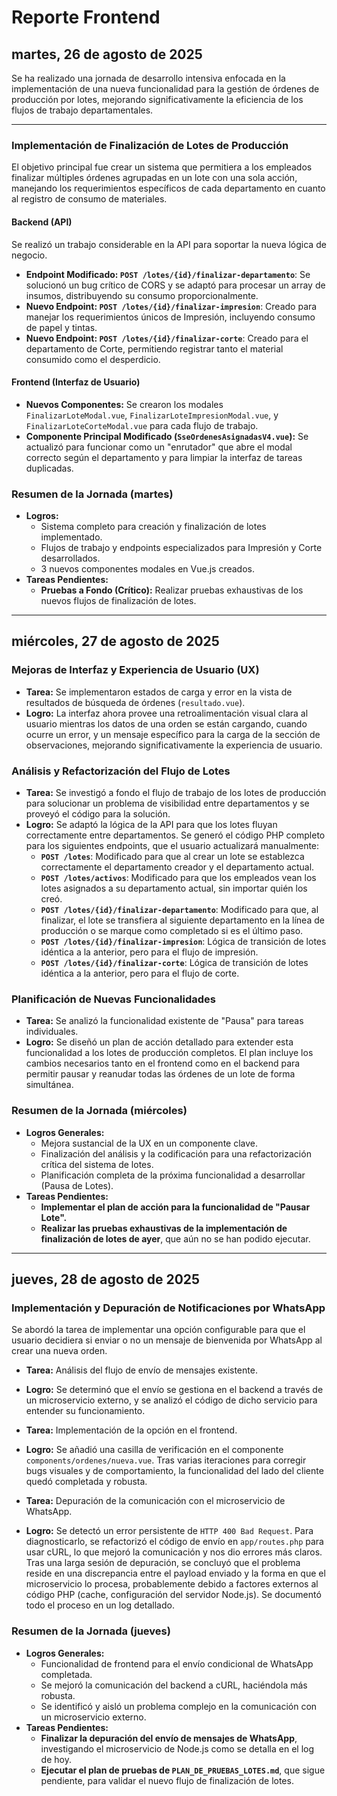 # Reporte Frontend

## martes, 26 de agosto de 2025

Se ha realizado una jornada de desarrollo intensiva enfocada en la implementación de una nueva funcionalidad para la gestión de órdenes de producción por lotes, mejorando significativamente la eficiencia de los flujos de trabajo departamentales.

---

### Implementación de Finalización de Lotes de Producción

El objetivo principal fue crear un sistema que permitiera a los empleados finalizar múltiples órdenes agrupadas en un lote con una sola acción, manejando los requerimientos específicos de cada departamento en cuanto al registro de consumo de materiales.

#### Backend (API)

Se realizó un trabajo considerable en la API para soportar la nueva lógica de negocio.

- **Endpoint Modificado: `POST /lotes/{id}/finalizar-departamento`**: Se solucionó un bug crítico de CORS y se adaptó para procesar un array de insumos, distribuyendo su consumo proporcionalmente.
- **Nuevo Endpoint: `POST /lotes/{id}/finalizar-impresion`**: Creado para manejar los requerimientos únicos de Impresión, incluyendo consumo de papel y tintas.
- **Nuevo Endpoint: `POST /lotes/{id}/finalizar-corte`**: Creado para el departamento de Corte, permitiendo registrar tanto el material consumido como el desperdicio.

#### Frontend (Interfaz de Usuario)

- **Nuevos Componentes:** Se crearon los modales `FinalizarLoteModal.vue`, `FinalizarLoteImpresionModal.vue`, y `FinalizarLoteCorteModal.vue` para cada flujo de trabajo.
- **Componente Principal Modificado (`SseOrdenesAsignadasV4.vue`):** Se actualizó para funcionar como un "enrutador" que abre el modal correcto según el departamento y para limpiar la interfaz de tareas duplicadas.

### Resumen de la Jornada (martes)

- **Logros:**
  - Sistema completo para creación y finalización de lotes implementado.
  - Flujos de trabajo y endpoints especializados para Impresión y Corte desarrollados.
  - 3 nuevos componentes modales en Vue.js creados.
- **Tareas Pendientes:**
  - **Pruebas a Fondo (Crítico):** Realizar pruebas exhaustivas de los nuevos flujos de finalización de lotes.

---

## miércoles, 27 de agosto de 2025

### Mejoras de Interfaz y Experiencia de Usuario (UX)
- **Tarea:** Se implementaron estados de carga y error en la vista de resultados de búsqueda de órdenes (`resultado.vue`).
- **Logro:** La interfaz ahora provee una retroalimentación visual clara al usuario mientras los datos de una orden se están cargando, cuando ocurre un error, y un mensaje específico para la carga de la sección de observaciones, mejorando significativamente la experiencia de usuario.

### Análisis y Refactorización del Flujo de Lotes
- **Tarea:** Se investigó a fondo el flujo de trabajo de los lotes de producción para solucionar un problema de visibilidad entre departamentos y se proveyó el código para la solución.
- **Logro:** Se adaptó la lógica de la API para que los lotes fluyan correctamente entre departamentos. Se generó el código PHP completo para los siguientes endpoints, que el usuario actualizará manualmente:
    - **`POST /lotes`**: Modificado para que al crear un lote se establezca correctamente el departamento creador y el departamento actual.
    - **`POST /lotes/activos`**: Modificado para que los empleados vean los lotes asignados a su departamento actual, sin importar quién los creó.
    - **`POST /lotes/{id}/finalizar-departamento`**: Modificado para que, al finalizar, el lote se transfiera al siguiente departamento en la línea de producción o se marque como completado si es el último paso.
    - **`POST /lotes/{id}/finalizar-impresion`**: Lógica de transición de lotes idéntica a la anterior, pero para el flujo de impresión.
    - **`POST /lotes/{id}/finalizar-corte`**: Lógica de transición de lotes idéntica a la anterior, pero para el flujo de corte.

### Planificación de Nuevas Funcionalidades
- **Tarea:** Se analizó la funcionalidad existente de "Pausa" para tareas individuales.
- **Logro:** Se diseñó un plan de acción detallado para extender esta funcionalidad a los lotes de producción completos. El plan incluye los cambios necesarios tanto en el frontend como en el backend para permitir pausar y reanudar todas las órdenes de un lote de forma simultánea.

### Resumen de la Jornada (miércoles)
- **Logros Generales:**
    - Mejora sustancial de la UX en un componente clave.
    - Finalización del análisis y la codificación para una refactorización crítica del sistema de lotes.
    - Planificación completa de la próxima funcionalidad a desarrollar (Pausa de Lotes).
- **Tareas Pendientes:**
    - **Implementar el plan de acción para la funcionalidad de "Pausar Lote".**
    - **Realizar las pruebas exhaustivas de la implementación de finalización de lotes de ayer**, que aún no se han podido ejecutar.

---

## jueves, 28 de agosto de 2025

### Implementación y Depuración de Notificaciones por WhatsApp

Se abordó la tarea de implementar una opción configurable para que el usuario decidiera si enviar o no un mensaje de bienvenida por WhatsApp al crear una nueva orden.

-   **Tarea:** Análisis del flujo de envío de mensajes existente.
-   **Logro:** Se determinó que el envío se gestiona en el backend a través de un microservicio externo, y se analizó el código de dicho servicio para entender su funcionamiento.

-   **Tarea:** Implementación de la opción en el frontend.
-   **Logro:** Se añadió una casilla de verificación en el componente `components/ordenes/nueva.vue`. Tras varias iteraciones para corregir bugs visuales y de comportamiento, la funcionalidad del lado del cliente quedó completada y robusta.

-   **Tarea:** Depuración de la comunicación con el microservicio de WhatsApp.
-   **Logro:** Se detectó un error persistente de `HTTP 400 Bad Request`. Para diagnosticarlo, se refactorizó el código de envío en `app/routes.php` para usar cURL, lo que mejoró la comunicación y nos dio errores más claros. Tras una larga sesión de depuración, se concluyó que el problema reside en una discrepancia entre el payload enviado y la forma en que el microservicio lo procesa, probablemente debido a factores externos al código PHP (cache, configuración del servidor Node.js). Se documentó todo el proceso en un log detallado.

### Resumen de la Jornada (jueves)

-   **Logros Generales:**
    -   Funcionalidad de frontend para el envío condicional de WhatsApp completada.
    -   Se mejoró la comunicación del backend a cURL, haciéndola más robusta.
    -   Se identificó y aisló un problema complejo en la comunicación con un microservicio externo.
-   **Tareas Pendientes:**
    -   **Finalizar la depuración del envío de mensajes de WhatsApp**, investigando el microservicio de Node.js como se detalla en el log de hoy.
    -   **Ejecutar el plan de pruebas de `PLAN_DE_PRUEBAS_LOTES.md`**, que sigue pendiente, para validar el nuevo flujo de finalización de lotes.

